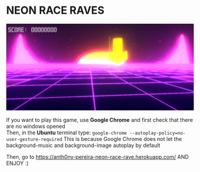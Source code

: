 # NEON RACE RAVES

<p align="center">
  <img width="2000" src="project/resources/readme.png">
</p>

If you want to play this game, use **Google Chrome** and first check that there are no windows opened </br>
Then, in the **Ubuntu** terminal type: ``google-chrome --autoplay-policy=no-user-gesture-required``
This is because Google Chrome does not let the background-music and background-image autoplay by default

Then, go to https://anth0ny-pereira-neon-race-rave.herokuapp.com/ AND ENJOY :)



